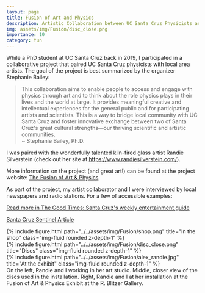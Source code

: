 ```yaml
---
layout: page
title: Fusion of Art and Physics
description: Artistic Collaboration between UC Santa Cruz Physicists and Local Artists
img: assets/img/Fusion/disc_close.png
importance: 10
category: fun
---
```



While a PhD student at UC Santa Cruz back in 2019, I participated in a collaborative project that paired UC Santa Cruz physicists with local area artists. The goal of the project is best summarized by the organizer Stephanie Bailey:


<blockquote>This collaboration aims to enable people to access and engage with physics through art and to think about the role physics plays in their lives and the world at large. It provides meaningful creative and intellectual experiences for the general public and for participating artists and scientists. This is a way to bridge local community with UC Santa Cruz and foster innovative exchange between two of Santa Cruz's great cultural strengths—our thriving scientific and artistic communities.

<footer>~ Stephanie Bailey, Ph.D.</footer>
</blockquote>


I was paired with the wonderfully talented kiln-fired glass artist Randie Silverstein (check out her site at <a href="https://www.randiesilverstein.com/">https://www.randiesilverstein.com/</a>). 


More information on the project (and great art!) can be found at the project website: <a href="https://slbailey109.wixsite.com/fusion/about">The Fusion of Art & Physics</a>

As part of the project, my artist collaborator and I were interviewed by local newspapers and radio stations. For a few of accessible examples:

<a href="https://www.goodtimes.sc/fusion-art-physics/">Read more in The Good Times: Santa Cruz's weekly entertainment guide</a>


<a href="https://www.santacruzsentinel.com/2019/02/27/art-seen-fusion-of-art-physics-exhibit-opens-march-1/"> Santa Cruz Sentinel Article</a>




<div class="row">
    <div class="col-sm mt-3 mt-md-0">
        {% include figure.html path="../../assets/img/Fusion/shop.png" title="In the shop" class="img-fluid rounded z-depth-1" %}
    </div>
    <div class="col-sm mt-3 mt-md-0">
        {% include figure.html path="../../assets/img/Fusion/disc_close.png" title="Discs" class="img-fluid rounded z-depth-1" %}
    </div> 
    <div class="col-sm mt-3 mt-md-0">
        {% include figure.html path="../../assets/img/Fusion/alex_randie.jpg" title="At the exhibit" class="img-fluid rounded z-depth-1" %}
    </div>
</div>
<div class="caption">
    On the left, Randie and I working in her art studio. Middle, closer view of the discs used in the installation. Right, Randie and I at her installation at the Fusion of Art & Physics Exhibit at the R. Blitzer Gallery. 
</div>
